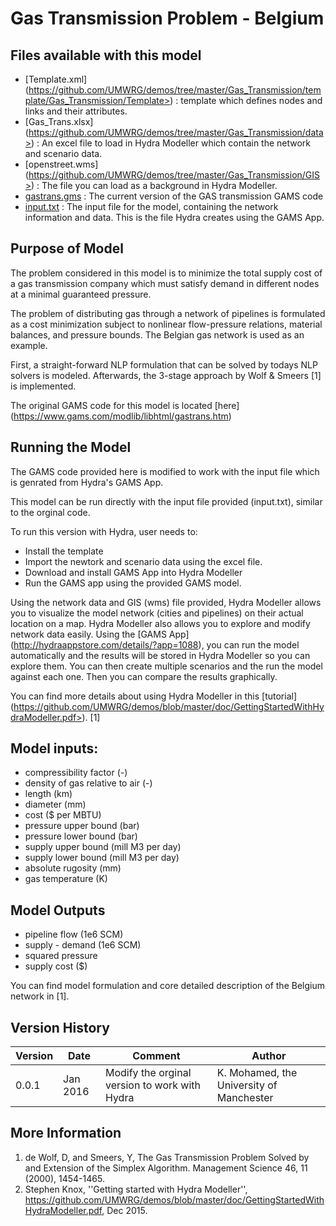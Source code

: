Gas Transmission Problem - Belgium
==================================

Files available with this model
-------------------------------
- [Template.xml] (https://github.com/UMWRG/demos/tree/master/Gas_Transmission/template/Gas_Transmission/Template>) : template which defines nodes and links and their attributes.
- [Gas_Trans.xlsx] (https://github.com/UMWRG/demos/tree/master/Gas_Transmission/data>) : An excel file to load in Hydra Modeller which contain the network and scenario data.
- [openstreet.wms] (https://github.com/UMWRG/demos/tree/master/Gas_Transmission/GIS>) : The file you can load as a background in Hydra Modeller.
- [gastrans.gms](https://github.com/UMWRG/demos/tree/master/Gas_Transmission/model>) : The current version of the GAS transmission GAMS code
- [input.txt](https://github.com/UMWRG/demos/tree/master/Gas_Transmission/model>)    : The input file for the model, containing the network information and data. This is the file Hydra creates using the GAMS App.

Purpose of Model
----------------
The problem considered in this model is to minimize the total supply cost of a gas transmission company which must satisfy demand in different nodes at a minimal guaranteed pressure.

The problem of distributing gas through a network of pipelines is formulated as a cost minimization subject to nonlinear flow-pressure relations, material balances, and pressure bounds. The Belgian gas network is used as an example.

First, a straight-forward NLP formulation that can be solved by todays NLP solvers is modeled.  Afterwards, the 3-stage approach by Wolf & Smeers [1] is implemented.

The original GAMS code for this model is located [here] (https://www.gams.com/modlib/libhtml/gastrans.htm)


Running the Model
-----------------
The GAMS code provided here is modified to work with the input file which is genrated from Hydra's GAMS App.

This model can be run directly with the input file provided (input.txt), similar to the orginal code.

To run this version with Hydra, user needs to:
- Install the template
- Import the newtork and scenario data using the excel file.
- Download and install GAMS App into Hydra Modeller
- Run the GAMS app using the provided GAMS model.

Using the network data and GIS (wms) file provided, Hydra Modeller allows you to visualize the model network (cities and pipelines) on their actual location on a map. Hydra Modeller also allows you to explore and modify network data easily. Using the [GAMS App] (http://hydraappstore.com/details/?app=1088), you can run the model automatically and the results will be stored in Hydra Modeller so you can explore them. 
You can then create multiple scenarios and the run the model against each one. Then you can compare the results graphically.

You can find more details about using Hydra Modeller in this [tutorial] (https://github.com/UMWRG/demos/blob/master/doc/GettingStartedWithHydraModeller.pdf>). [1]

Model inputs:
-------------
- compressibility factor (-)
- density of gas relative to air (-)
- length (km)
- diameter (mm)
- cost ($ per MBTU)   
- pressure upper bound (bar)
- pressure lower bound (bar)
- supply upper bound (mill M3 per day)
- supply lower bound (mill M3 per day)
- absolute rugosity (mm)
- gas temperature (K)  

Model Outputs
-------------
- pipeline flow (1e6 SCM)
- supply - demand (1e6 SCM)
- squared pressure 
- supply cost ($)

You can find model formulation and core detailed description of the Belgium network in [1].

Version History
---------------

| Version | Date     | Comment                                       | Author                                   |
| ------- | -------- | --------------------------------------------- | ---------------------------------------- |
| 0.0.1   | Jan 2016 | Modify the orginal version to work with Hydra | K. Mohamed, the University of Manchester |

More Information
----------------

1. de Wolf, D, and Smeers, Y, The Gas Transmission Problem Solved by and Extension of the Simplex Algorithm. Management Science 46, 11 (2000), 1454-1465.
2. Stephen Knox, ''Getting started with Hydra Modeller'', https://github.com/UMWRG/demos/blob/master/doc/GettingStartedWithHydraModeller.pdf, Dec 2015.


